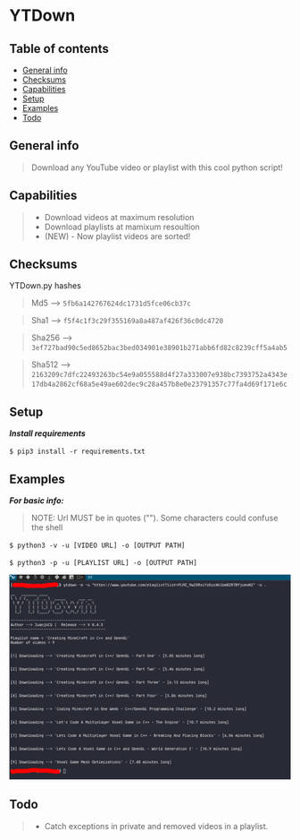 # YTDown

## Table of contents
* [General info](#general-info)
* [Checksums](#checksums)
* [Capabilities](#capabilities)
* [Setup](#setup)
* [Examples](#Examples)
* [Todo](#Todo)


## General info
>Download any YouTube video or playlist with this cool python script! 

## Capabilities

>- Download videos at maximum resolution
>- Download playlists at mamixum resoultion
>- (NEW) - Now playlist videos are sorted!

## Checksums
YTDown.py hashes

>Md5 --> `5fb6a142767624dc1731d5fce06cb37c`

>Sha1 --> `f5f4c1f3c29f355169a8a487af426f36c0dc4720`

>Sha256 --> `3ef727bad90c5ed8652bac3bed034901e38901b271abb6fd82c8239cff5a4ab5`

>Sha512 --> `2163209c7dfc22493263bc54e9a055588d4f27a333007e938bc7393752a4343e17db4a2862cf68a5e49ae602dec9c28a457b8e0e23791357c77fa4d69f171e6c`


## Setup

***Install requirements***

`$ pip3 install -r requirements.txt`

## Examples

***For basic info:***

>NOTE: Url MUST be in quotes (""). Some characters could confuse the shell

`$ python3 -v -u [VIDEO URL] -o [OUTPUT PATH]`

`$ python3 -p -u [PLAYLIST URL] -o [OUTPUT PATH]`

![alt text](example.png)

## Todo

>- Catch exceptions in private and removed videos in a playlist.
